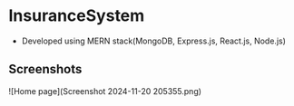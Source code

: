 # InsuranceSystem

- Developed using MERN stack(MongoDB, Express.js, React.js, Node.js)

## Screenshots

![Home page](Screenshot 2024-11-20 205355.png)
